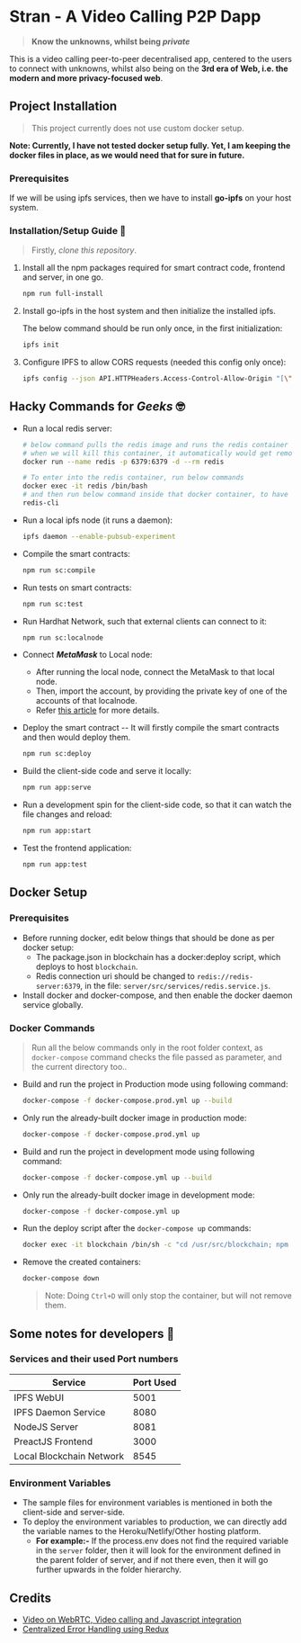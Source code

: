 # Stran - A Video Calling P2P Dapp

> **Know the unknowns, whilst being *private***

This is a video calling peer-to-peer decentralised app, centered to the users to connect with unknowns, whilst also being on the **3rd era of Web, i.e. the modern and more privacy-focused web**.

## Project Installation

> This project currently does not use custom docker setup.

**Note: Currently, I have not tested docker setup fully. Yet, I am keeping the docker files in place, as we would need that for sure in future.**

### Prerequisites

If we will be using ipfs services, then we have to install **go-ipfs** on your host system. 

### Installation/Setup Guide 🤔

> Firstly, *clone this repository*.

1. Install all the npm packages required for smart contract code, frontend and server, in one go.

    ```sh
    npm run full-install
    ```

2. Install go-ipfs in the host system and then initialize the installed ipfs.

    The below command should be run only once, in the first initialization:

    ```sh
    ipfs init
    ```

3. Configure IPFS to allow CORS requests (needed this config only once):

    ```sh
    ipfs config --json API.HTTPHeaders.Access-Control-Allow-Origin "[\"*\"]"
    ```

## Hacky Commands for *Geeks* 🤓

- Run a local redis server:

    ```sh
    # below command pulls the redis image and runs the redis container in background
    # when we will kill this container, it automatically would get removed too
    docker run --name redis -p 6379:6379 -d --rm redis

    # To enter into the redis container, run below commands
    docker exec -it redis /bin/bash
    # and then run below command inside that docker container, to have redis cli
    redis-cli
    ```

- Run a local ipfs node (it runs a daemon):

    ```sh
    ipfs daemon --enable-pubsub-experiment
    ```

- Compile the smart contracts:

    ```sh
    npm run sc:compile
    ```

- Run tests on smart contracts:

    ```sh
    npm run sc:test
    ```

- Run Hardhat Network, such that external clients can connect to it:

    ```sh
    npm run sc:localnode
    ```

- Connect ***MetaMask*** to Local node:

    - After running the local node, connect the MetaMask to that local node.
    - Then, import the account, by providing the private key of one of the accounts of that localnode.
    - Refer [this article](https://dev.to/dabit3/the-complete-guide-to-full-stack-ethereum-development-3j13) for more details.

- Deploy the smart contract -- It will firstly compile the smart contracts and then would deploy them.

    ```sh
    npm run sc:deploy
    ```

- Build the client-side code and serve it locally:

    ```sh
    npm run app:serve
    ```

- Run a development spin for the client-side code, so that it can watch the file changes and reload:

    ```sh
    npm run app:start
    ```

- Test the frontend application:

    ```sh
    npm run app:test
    ```

## Docker Setup

### Prerequisites

- Before running docker, edit below things that should be done as per docker setup:
    - The package.json in blockchain has a docker:deploy script, which deploys to host `blockchain`.
    - Redis connection uri should be changed to `redis://redis-server:6379`, in the file: `server/src/services/redis.service.js`.
- Install docker and docker-compose, and then enable the docker daemon service globally.

### Docker Commands

> Run all the below commands only in the root folder context, as `docker-compose` command checks the file passed as parameter, and the current directory too..

- Build and run the project in Production mode using following command:

    ```sh
    docker-compose -f docker-compose.prod.yml up --build
    ```

- Only run the already-built docker image in production mode:

    ```sh
    docker-compose -f docker-compose.prod.yml up
    ```

- Build and run the project in development mode using following command:

    ```sh
    docker-compose -f docker-compose.yml up --build
    ```

- Only run the already-built docker image in development mode:

    ```sh
    docker-compose -f docker-compose.yml up
    ```

- Run the deploy script after the `docker-compose up` commands:

    ```sh
    docker exec -it blockchain /bin/sh -c "cd /usr/src/blockchain; npm run docker:deploy";
    ```

- Remove the created containers:
    
    ```sh
    docker-compose down
    ```

    > Note: Doing `Ctrl+D` will only stop the container, but will not remove them.

## Some notes for developers 🧠

### Services and their used Port numbers

| Service                    | Port Used   |
| -------------------------- | ----------- |
| IPFS WebUI                 | 5001        |
| IPFS Daemon Service        | 8080        |
| NodeJS Server              | 8081        |
| PreactJS Frontend          | 3000        |
| Local Blockchain Network   | 8545        |

### Environment Variables

- The sample files for environment variables is mentioned in both the client-side and server-side.
- To deploy the environment variables to production, we can directly add the variable names to the Heroku/Netlify/Other hosting platform.
    - **For example:-** If the process.env does not find the required variable in the `server` folder, then it will look for the environment defined in the parent folder of server, and if not there even, then it will go further upwards in the folder hierarchy.

## Credits

- [Video on WebRTC, Video calling and Javascript integration](https://youtu.be/pv3UHYwgxnM)
- [Centralized Error Handling using Redux](https://www.pluralsight.com/guides/centralized-error-handing-with-react-and-redux)
